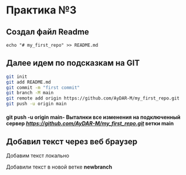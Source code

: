 # Практика №3
## Создал файл Readme
```Sh
echo "# my_first_repo" >> README.md
```
## Далее идем по подсказкам на GIT
```sh
git init
git add README.md
git commit -m "first commit"
git branch -M main
git remote add origin https://github.com/AyDAR-M/my_first_repo.git
git push -u origin main
```
#### **git push -u origin main**- Выталнки все изменения на подключенный сервер *https://github.com/AyDAR-M/my_first_repo.git* ветки **main**

## Добавил текст через веб браузер

Добавим текст локально

Добавили текст в новой ветке **newbranch**